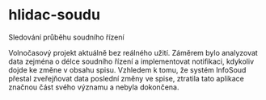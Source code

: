 # hlidac-soudu
Sledování průběhu soudního řízení

Volnočasový projekt aktuálně bez reálného užití. Záměrem bylo analyzovat data zejména o délce soudního řízení a implementovat notifikaci, kdykoliv dojde ke změne v obsahu spisu. Vzhledem k tomu, že systém InfoSoud přestal zveřejňovat data poslední změny ve spise, ztratila tato aplikace značnou část svého významu a nebyla dokončena.
